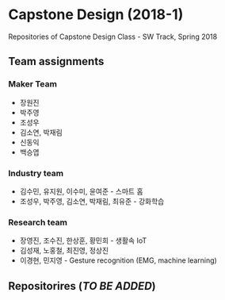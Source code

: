 # Capstone Design (2018-1)
Repositories of Capstone Design Class - SW Track, Spring 2018

## Team assignments

### Maker Team
* 장원진
* 박주영
* 조성우
* 김소연, 박재림
* 신동익
* 백승엽

### Industry team
* 김수민, 유지원, 이수미, 윤여준 - 스마트 홈
* 조성우, 박주영, 김소연, 박재림, 최유준 - 강화학습

### Research team
* 장영진, 조수진, 한상훈, 황민희 - 생활속 IoT
* 김성재, 노홍철, 최진영, 정상진
* 이경현, 민지영 - Gesture recognition (EMG, machine learning)

## Repositorires (*TO BE ADDED*)

